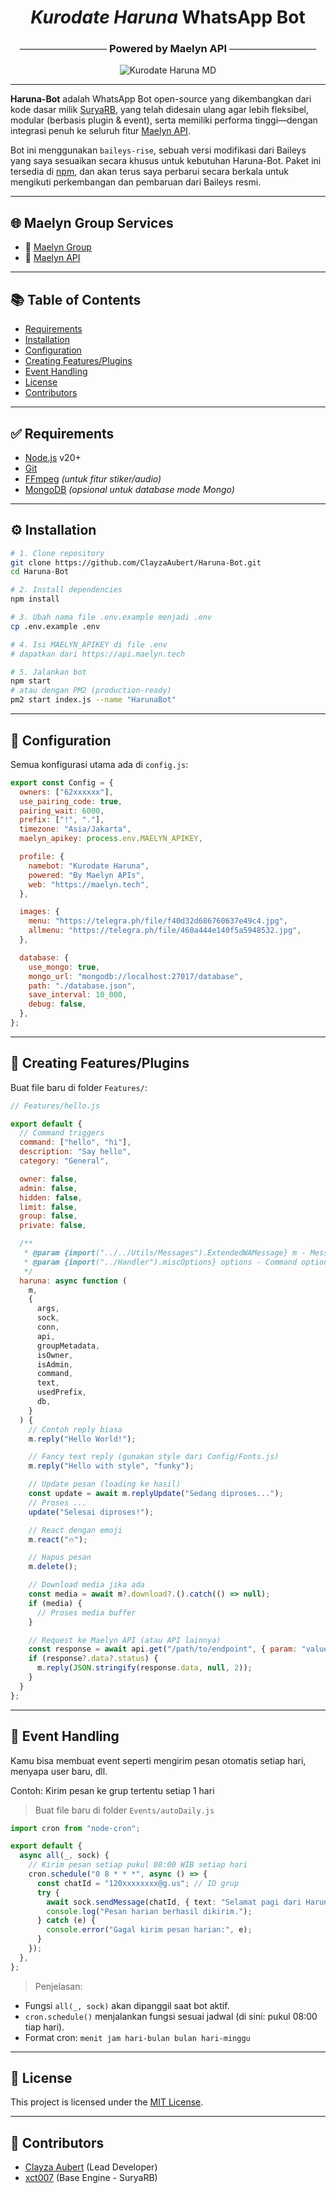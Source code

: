 <div align="center">
  <h1><i>Kurodate Haruna</i> WhatsApp Bot</h1>
  <h3>──────────── Powered by Maelyn API ────────────</h3>
  <img src="https://s6.imgcdn.dev/Yc8Rxy.png" alt="Kurodate Haruna MD" width="auto" />
</div>

---

**Haruna-Bot** adalah WhatsApp Bot open-source yang dikembangkan dari kode dasar milik [SuryaRB](https://github.com/xct007/SuryaRB), yang telah didesain ulang agar lebih fleksibel, modular (berbasis plugin & event), serta memiliki performa tinggi—dengan integrasi penuh ke seluruh fitur [Maelyn API](https://maelyn.sbs).

Bot ini menggunakan `baileys-rise`, sebuah versi modifikasi dari Baileys yang saya sesuaikan secara khusus untuk kebutuhan Haruna-Bot. Paket ini tersedia di [npm](https://www.npmjs.com/package/@clayzaaubert/baileys-rise), dan akan terus saya perbarui secara berkala untuk mengikuti perkembangan dan pembaruan dari Baileys resmi.

---

## 🌐 Maelyn Group Services

* 🔗 [Maelyn Group](https://maelyn.my.id)
* 🧠 [Maelyn API](https://maelyn.sbs)

---

## 📚 Table of Contents

* [Requirements](#requirements)
* [Installation](#installation)
* [Configuration](#configuration)
* [Creating Features/Plugins](#creating-featuresplugins)
* [Event Handling](#event-handling)
* [License](#license)
* [Contributors](#contributors)

---

## ✅ Requirements

* [Node.js](https://nodejs.org/en/) v20+
* [Git](https://git-scm.com/)
* [FFmpeg](https://ffmpeg.org/) *(untuk fitur stiker/audio)*
* [MongoDB](https://www.mongodb.com/) *(opsional untuk database mode Mongo)*

---

## ⚙️ Installation

```sh
# 1. Clone repository
git clone https://github.com/ClayzaAubert/Haruna-Bot.git
cd Haruna-Bot

# 2. Install dependencies
npm install

# 3. Ubah nama file .env.example menjadi .env
cp .env.example .env

# 4. Isi MAELYN_APIKEY di file .env
# dapatkan dari https://api.maelyn.tech

# 5. Jalankan bot
npm start
# atau dengan PM2 (production-ready)
pm2 start index.js --name "HarunaBot"
```

---

## 🔧 Configuration

Semua konfigurasi utama ada di `config.js`:

```js
export const Config = {
  owners: ["62xxxxxx"],
  use_pairing_code: true,
  pairing_wait: 6000,
  prefix: ["!", "."],
  timezone: "Asia/Jakarta",
  maelyn_apikey: process.env.MAELYN_APIKEY,

  profile: {
    namebot: "Kurodate Haruna",
    powered: "By Maelyn APIs",
    web: "https://maelyn.tech",
  },

  images: {
    menu: "https://telegra.ph/file/f40d32d686760637e49c4.jpg",
    allmenu: "https://telegra.ph/file/460a444e140f5a5948532.jpg",
  },

  database: {
    use_mongo: true,
    mongo_url: "mongodb://localhost:27017/database",
    path: "./database.json",
    save_interval: 10_000,
    debug: false,
  },
};
```

---

## 🧩 Creating Features/Plugins

Buat file baru di folder `Features/`:

```js
// Features/hello.js

export default {
  // Command triggers
  command: ["hello", "hi"],
  description: "Say hello",
  category: "General",

  owner: false,
  admin: false,
  hidden: false,
  limit: false,
  group: false,
  private: false,

  /**
   * @param {import("../../Utils/Messages").ExtendedWAMessage} m - Message object
   * @param {import("../Handler").miscOptions} options - Command options
   */
  haruna: async function (
    m,
    {
      args,
      sock,
      conn,
      api,
      groupMetadata,
      isOwner,
      isAdmin,
      command,
      text,
      usedPrefix,
      db,
    }
  ) {
    // Contoh reply biasa
    m.reply("Hello World!");

    // Fancy text reply (gunakan style dari Config/Fonts.js)
    m.reply("Hello with style", "funky");

    // Update pesan (loading ke hasil)
    const update = await m.replyUpdate("Sedang diproses...");
    // Proses ...
    update("Selesai diproses!");

    // React dengan emoji
    m.react("🔥");

    // Hapus pesan
    m.delete();

    // Download media jika ada
    const media = await m?.download?.().catch(() => null);
    if (media) {
      // Proses media buffer
    }

    // Request ke Maelyn API (atau API lainnya)
    const response = await api.get("/path/to/endpoint", { param: "value" });
    if (response?.data?.status) {
      m.reply(JSON.stringify(response.data, null, 2));
    }
  }
};
```

---

## 🔄 Event Handling

Kamu bisa membuat event seperti mengirim pesan otomatis setiap hari, menyapa user baru, dll.

Contoh: Kirim pesan ke grup tertentu setiap 1 hari

> Buat file baru di folder `Events/autoDaily.js`

```ts
import cron from "node-cron";

export default {
  async all(_, sock) {
    // Kirim pesan setiap pukul 08:00 WIB setiap hari
    cron.schedule("0 8 * * *", async () => {
      const chatId = "120xxxxxxxx@g.us"; // ID grup
      try {
        await sock.sendMessage(chatId, { text: "Selamat pagi dari Haruna 💌" });
        console.log("Pesan harian berhasil dikirim.");
      } catch (e) {
        console.error("Gagal kirim pesan harian:", e);
      }
    });
  },
};
```

> Penjelasan:

* Fungsi `all(_, sock)` akan dipanggil saat bot aktif.
* `cron.schedule()` menjalankan fungsi sesuai jadwal (di sini: pukul 08:00 tiap hari).
* Format cron: `menit jam hari-bulan bulan hari-minggu`

---

## 📜 License

This project is licensed under the [MIT License](LICENSE).

---

## 👤 Contributors

* [Clayza Aubert](https://github.com/ClayzaAubert) (Lead Developer)
* [xct007](https://github.com/xct007) (Base Engine - SuryaRB)